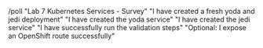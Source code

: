 /poll "Lab 7 Kubernetes Services - Survey" "I have created a fresh yoda and jedi deployment" "I have created the yoda service" "I have created the jedi service" "I have successfully run the validation steps" "Optional: I expose an OpenShift route successfully"
